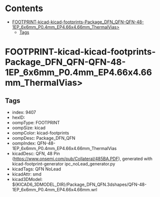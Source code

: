 



Contents
========

* [FOOTPRINT-kicad-kicad-footprints-Package_DFN_QFN-QFN-48-1EP_6x6mm_P0.4mm_EP4.66x4.66mm_ThermalVias>](#footprint-kicad-kicad-footprints-package_dfn_qfn-qfn-48-1ep_6x6mm_p04mm_ep466x466mm_thermalvias)
	* [Tags](#tags)

# FOOTPRINT-kicad-kicad-footprints-Package_DFN_QFN-QFN-48-1EP_6x6mm_P0.4mm_EP4.66x4.66mm_ThermalVias>

## Tags

- index: 9407
- hexID: 
- oompType: FOOTPRINT
- oompSize: kicad
- oompColor: kicad-footprints
- oompDesc: Package_DFN_QFN
- oompIndex: QFN-48-1EP_6x6mm_P0.4mm_EP4.66x4.66mm_ThermalVias
- kicadDesc: QFN, 48 Pin (https://www.onsemi.com/pub/Collateral/485BA.PDF), generated with kicad-footprint-generator ipc_noLead_generator.py
- kicadTags: QFN NoLead
- kicadAttr: smd
- kicad3DModel: ${KICAD6_3DMODEL_DIR}/Package_DFN_QFN.3dshapes/QFN-48-1EP_6x6mm_P0.4mm_EP4.66x4.66mm.wrl

